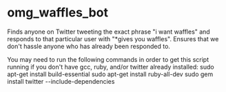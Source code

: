 # omg_waffles_bot
Finds anyone on Twitter tweeting the exact phrase "i want waffles" and responds to that particular user with "*gives you waffles". Ensures that we don't hassle anyone who has already been responded to.

You may need to run the following commands in order to get this script running if you don't have gcc, ruby, and/or twitter already installed:
sudo apt-get install build-essential
sudo apt-get install ruby-all-dev
sudo gem install twitter --include-dependencies
